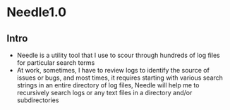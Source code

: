 # Needle1.0

## Intro
- Needle is a utility tool that I use to scour through hundreds of log files for particular search terms
- At work, sometimes, I have to review logs to identify the source of issues or bugs, and most times, it requires starting with various search strings in an entire directory of log files, Needle will help me to recursively search logs or any text files in a directory and/or subdirectories

